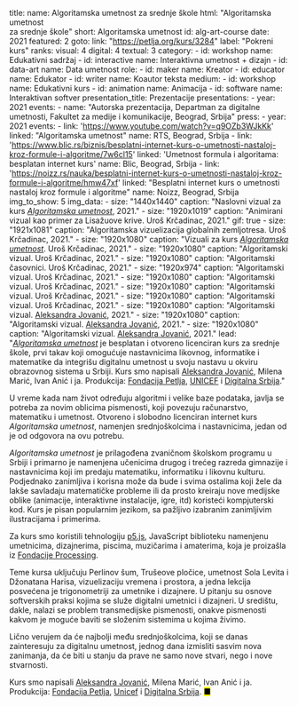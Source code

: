 title: 
    name: Algoritamska umetnost za srednje škole
    html: "Algoritamska umetnost<br>za srednje škole"
    short: Algoritamska umetnost
id: alg-art-course
date: 2021
featured: 2
goto:
    link: "https://petlja.org/kurs/3284"
    label: "Pokreni kurs"
ranks:
    visual: 4
    digital: 4
    textual: 3
category: 
    - id: workshop
      name: Edukativni sadržaj
    - id: interactive
      name: Interaktivna umetnost + dizajn
    - id: data-art
      name: Data umetnost
role:
    - id: maker
      name: Kreator
    - id: educator
      name: Edukator
    - id: writer
      name: Koautor teksta
medium:
    - id: workshop
      name: Edukativni kurs
    - id: animation
      name: Animacija
    - id: software
      name: Interaktivan softver
presentation_title: Prezentacije
presentations:
    - year: 2021
      events:
        - name: "<span class='italic-style'>Autorska prezentacija</span>, Departman za digitalne umetnosti, Fakultet za medije i komunikacije, Beograd, Srbija"
press:
    - year: 2021
      events:
        - link: 'https://www.youtube.com/watch?v=q9OZb3WJkKk'
          linked: "Algoritamska umetnost"
          name: RTS, Beograd, Srbija
        - link: 'https://www.blic.rs/biznis/besplatni-internet-kurs-o-umetnosti-nastaloj-kroz-formule-i-algoritme/7w6cl15'
          linked: 'Umetnost formula i algoritama: besplatan internet kurs'
          name: Blic, Beograd, Srbija
        - link: 'https://noizz.rs/nauka/besplatni-internet-kurs-o-umetnosti-nastaloj-kroz-formule-i-algoritme/hmw47xf'
          linked: "Besplatni internet kurs o umetnosti nastaloj kroz formule i algoritme"
          name: Noizz, Beograd, Srbija  
img_to_show: 5
img_data:
    - size: "1440x1440"
      caption: "Naslovni vizual za kurs <a href='https://petlja.org/kurs/3284' target='_blank'><em>Algoritamska umetnost</em></a>, 2021."
    - size: "1920x1019"
      caption: "Animirani vizual kao primer za Lisažuove krive. Uroš Krčadinac, 2021."
      gif: true
    - size: "1921x1081"
      caption: "Algoritamska vizuelizacija globalnih zemljotresa. Uroš Krčadinac, 2021."
    - size: "1920x1080"
      caption: "Vizuali za kurs <a href='https://petlja.org/kurs/3284' target='_blank'><em>Algoritamska umetnost</em></a>. Uroš Krčadinac, 2021."
    - size: "1920x1080"
      caption: "Algoritamski vizual. Uroš Krčadinac, 2021."
    - size: "1920x1080"
      caption: "Algoritamski časovnici. Uroš Krčadinac, 2021."
    - size: "1920x974"
      caption: "Algoritamski vizual. Uroš Krčadinac, 2021."
    - size: "1920x1080"
      caption: "Algoritamski vizual. Uroš Krčadinac, 2021."
    - size: "1920x1080"
      caption: "Algoritamski vizual. Uroš Krčadinac, 2021."
    - size: "1920x1080"
      caption: "Algoritamski vizual. Uroš Krčadinac, 2021."
    - size: "1920x1080"
      caption: "Algoritamski vizual. <a href='http://aleksandrajovanic.com/' target='_blank'>Aleksandra Jovanić</a>, 2021."
    - size: "1920x1080"
      caption: "Algoritamski vizual. <a href='http://aleksandrajovanic.com/' target='_blank'>Aleksandra Jovanić</a>, 2021."
    - size: "1920x1080"
      caption: "Algoritamski vizual. <a href='http://aleksandrajovanic.com/' target='_blank'>Aleksandra Jovanić</a>, 2021."
lead: "<a href='https://petlja.org/kurs/3284' target='_blank'><em>Algoritamska umetnost</em></a> je besplatan i otvoreno licenciran kurs za srednje škole, prvi takav koji omogućuje nastavnicima likovnog, informatike i matematike da integrišu digitalnu umetnost u svoju nastavu u okviru obrazovnog sistema u Srbiji. Kurs smo napisali <a href='http://aleksandrajovanic.com/' target='_blank'>Aleksandra Jovanić</a>, Milena Marić, Ivan Anić i ja. Produkcija: <a href='https://petlja.org/' target='_blank'>Fondacija Petlja</a>, <a href='https://www.unicef.org/' target='_blank'>UNICEF</a> i <a href='https://www.dsi.rs/en/' target='_blank'>Digitalna Srbija</a>."

U vreme kada nam život određuju algoritmi i velike baze podataka, javlja se potreba za novim oblicima pismenosti, koji povezuju računarstvo, matematiku i umetnost. Otvoreno i slobodno licenciran internet kurs <em>Algoritamska umetnost</em>, namenjen srednjoškolcima i nastavnicima, jedan od je od odgovora na ovu potrebu.

<em>Algoritamska umetnost</em> je prilagođena zvaničnom školskom programu u Srbiji i primarno je namenjena učenicima drugog i trećeg razreda gimnazije i nastavnicima koji im predaju matematiku, informatiku i likovnu kulturu. Podjednako zanimljiva i korisna može da bude i svima ostalima koji žele da lakše savladaju matematičke probleme ili da prosto kreiraju nove medijske oblike (animacije, interaktivne instalacije, igre, itd) koristeći kompjuterski kod. Kurs je pisan popularnim jezikom, sa pažljivo izabranim zanimljivim ilustracijama i primerima.

Za kurs smo koristili tehnologiju <a href='https://p5js.org/' target='_blank'>p5.js</a>, JavaScript biblioteku namenjenu umetnicima, dizajnerima, piscima, muzičarima i amaterima, koja je proizašla iz <a href='https://processingfoundation.org/' target='_blank'>Fondacije Processing</a>.

Teme kursa uključuju Perlinov šum, Trušeove pločice, umetnost Sola Levita i Džonatana Harisa, vizuelizaciju vremena i prostora, a jedna lekcija posvećena je trigonometriji za umetnike i dizajnere. U pitanju su osnove softverskih praksi kojima se služe digitalni umetnici i dizajneri. U središtu, dakle, nalazi se problem transmedijske pismenosti, onakve pismenosti kakvom je moguće baviti se složenim sistemima u kojima živimo.

Lično verujem da će najbolji među srednjoškolcima, koji se danas zainteresuju za digitalnu umetnost, jednog dana izmisliti sasvim nova zanimanja, da će biti u stanju da prave ne samo nove stvari, nego i nove stvarnosti.

Kurs smo napisali <a href='http://aleksandrajovanic.com/' target='_blank'>Aleksandra Jovanić</a>, Milena Marić, Ivan Anić i ja. Produkcija: <a href='https://petlja.org/' target='_blank'>Fondacija Petlja</a>, <a href='https://www.unicef.org/' target='_blank'>Unicef</a> i <a href='https://www.dsi.rs/en/' target='_blank'>Digitalna Srbija</a>. <mark>&#9632;</mark>